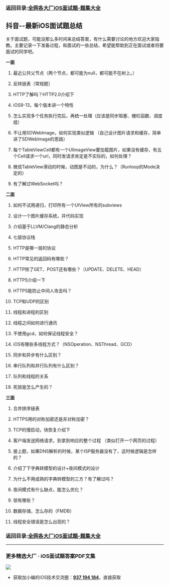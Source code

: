 ### 返回目录:[全网各大厂iOS面试题-题集大全](https://github.com/LGBamboo/iOS-Advanced)

## 抖音--最新iOS面试题总结

关于面试题，可能没那么多时间来总结答案，有什么需要讨论的地方欢迎大家指教。主要记录一下准备过程，和面试的一些总结，希望能帮助到正在面试或者将要面试的同学吧。

**一面**

1. 最近公共父节点（两个节点，都可能为null，都可能不在树上。）

2. 反转链表（常规题）

3. HTTP了解吗？HTTP2.0介绍下

4. iOS9-13，每个版本讲一个特性

5. 怎么实现多个任务执行完后，再统一处理（应该是同步阻塞、栅栏函数、调度组）

6. 不让用SDWebImage，如何实现类似逻辑 （自己设计图片请求和缓存，简单讲了SDWebImage的思路）

7. 每个TableViewCell都有一个UIImageView要加载图片，如果没有缓存，有五个Cell请求一个url，同时发请求肯定是不实际的，如何处理？

8. 微信TableView滑动的时候，动图是不动的，为什么？（Runloop的Mode决定的）

9. 有了解过WebSocket吗？

**二面**

1. 如何不试用递归，打印所有一个UIView所有的subviews

2. 设计一个图片缓存系统，并代码实现

3. 介绍基于LLVM/Clang的静态分析

4. 七层协议栈

5. HTTP是哪一层的协议

6. HTTP常见的返回码有哪些？

7. HTTP除了GET、POST还有哪些？（UPDATE、DELETE、HEAD）

8. HTTPS介绍一下

9. HTTPS能防止中间人攻击吗？

10. TCP和UDP的区别

11. 线程和进程的区别

12. 线程之间如何进行通讯

13. 不使用gcd，如何保证线程安全？

14. iOS有哪些多线程方式？（NSOperation、NSThread、GCD）

15. 同步和异步有什么区别？

16. 串行队列和并行队列有什么区别？

17. 队列和线程的关系

18. 死锁是怎么产生的？

**三面**

1. 合并排序链表

2. HTTPS用的对称加密还是非对称加密？

3. TCP的慢启动，快恢复介绍下

4. 客户端发送网络请求，到拿到响应的整个过程 （类似打开一个网页的过程）

5. 接上题，如果DNS解析的时候，某个ISP服务器没有了，这时候逻辑是怎样的？

6. 介绍了下字典转模型的设计+夜间模式的设计

7. 为什么不用成熟的字典转模型的三方？有了解过吗？

8. 夜间模式有什么缺点，能怎么优化？

9. 锁有哪些？

10. 数据存储，怎么存的（FMDB）

11. 线程安全错误是怎么出现的？

### 返回目录:[全网各大厂iOS面试题-题集大全](https://github.com/LGBamboo/iOS-Advanced)

***
### 更多精选大厂 · iOS面试题答案PDF文集

![](https://upload-images.jianshu.io/upload_images/17495317-e01b6f4e054727b7.png?imageMogr2/auto-orient/strip%7CimageView2/2/w/1240)
* 获取加小编的iOS技术交流圈：**[937 194 184](https://jq.qq.com/?_wv=1027&k=5PARXCI)**，直接获取

